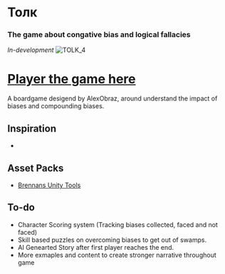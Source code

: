 # Толк
### The game about congative bias and logical fallacies
<i>In-development</i>
![TOLK_4](https://user-images.githubusercontent.com/2542558/222999275-2704470b-39b1-4b99-acd0-b927835d9b3c.jpg)

# [Player the game here](https://www.brennanhatton.com/Tonk/)

A boardgame desigend by AlexObraz, around understand the impact of biases and compounding biases. 

## Inspiration
 - 
 
 
## Asset Packs
 - [Brennans Unity Tools](https://github.com/bh679/Unity-Tools)
 
 
## To-do
 - Character Scoring system (Tracking biases collected, faced and not faced)
 - Skill based puzzles on overcoming biases to get out of swamps.
 - AI Genearted Story after first player reaches the end.
 - More exmaples and content to create stronger narrative throughout game

